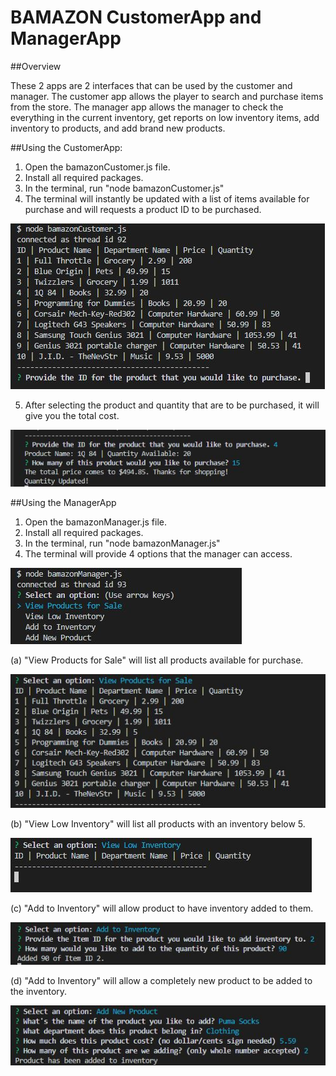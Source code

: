 # BAMAZON CustomerApp and ManagerApp

##Overview

These 2 apps are 2 interfaces that can be used by the customer and manager. The customer app allows the player to search and purchase items from the store. The manager app allows the manager to check the everything in the current inventory, get reports on low inventory items, add inventory to products, and add brand new products.


##Using the CustomerApp:
1. Open the bamazonCustomer.js file.
2. Install all required packages.
3. In the terminal, run "node bamazonCustomer.js"
4. The terminal will instantly be updated with a list of items available for purchase and will requests a product ID to be purchased.

![invenlist](/rdme_images/img01.JPG)

5. After selecting the product and quantity that are to be purchased, it will give you the total cost. 

![checkout](/rdme_images/img02.JPG)

##Using the ManagerApp
1. Open the bamazonManager.js file.
2. Install all required packages.
3. In the terminal, run "node bamazonManager.js"
4. The terminal will provide 4 options that the manager can access.

![managerop](/rdme_images/img03.JPG)

(a) "View Products for Sale" will list all products available for purchase.

![managerop1](/rdme_images/img04.JPG)

(b) "View Low Inventory" will list all products with an inventory below 5.

![managerop2](/rdme_images/img05.JPG)

(c) "Add to Inventory" will allow product to have inventory added to them.

![managerop3](/rdme_images/img06.JPG)

(d) "Add to Inventory" will allow a completely new product to be added to the inventory. 

![managerop4](/rdme_images/img07.JPG)
